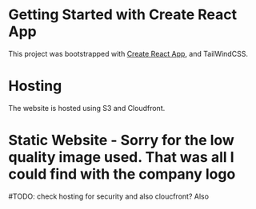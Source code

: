 # Getting Started with Create React App

This project was bootstrapped with [Create React App](https://github.com/facebook/create-react-app), and TailWindCSS.

# Hosting

The website is hosted using S3 and Cloudfront. 

# Static Website - Sorry for the low quality image used. That was all I could find with the company logo

#TODO: check hosting for security and also cloucfront? Also